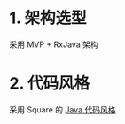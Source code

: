 # 1. 架构选型

采用 MVP + RxJava 架构

# 2. 代码风格
采用 Square 的 [Java 代码风格](https://github.com/square/java-code-styles)